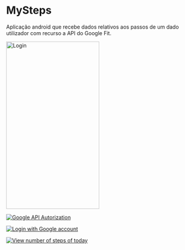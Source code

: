 # MySteps
Aplicação android que recebe dados relativos aos passos de um dado utilizador com recurso a API do Google Fit.


<a href="http://tinypic.com?ref=2usa681" target="_blank"><img src="http://i65.tinypic.com/2usa681.jpg" border="0" alt="Login" height="450" width="250"></a>

<a href="http://tinypic.com?ref=w9uzqu" target="_blank"><img src="http://i63.tinypic.com/w9uzqu.jpg" border="0" alt="Google API Autorization"></a>

<a href="http://tinypic.com?ref=2qv9w9h" target="_blank"><img src="http://i66.tinypic.com/2qv9w9h.jpg" border="0" alt="Login with Google account"></a>

<a href="http://tinypic.com?ref=300cv9v" target="_blank"><img src="http://i68.tinypic.com/300cv9v.png" border="0" alt="View number of steps of today"></a>

